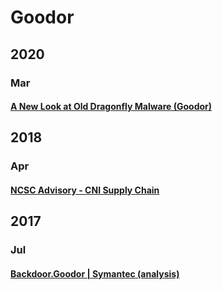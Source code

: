 # Goodor

## 2020

### Mar

#### [A New Look at Old Dragonfly Malware (Goodor)](https://www.evernote.com/shard/s724/sh/8747e356-3e1e-48b0-8d76-05eb2253e531/c3593ca8c3f03ccc6ad1943150774d71)

## 2018

### Apr

#### [NCSC Advisory - CNI Supply Chain](https://www.evernote.com/shard/s724/sh/bd3fd994-0df5-d1a7-67a7-bfee9d2f2858/ccb1c45aa0d613165f3cc2f3f5470e57)

## 2017

### Jul

#### [Backdoor.Goodor | Symantec (analysis)](https://www.evernote.com/shard/s724/sh/b409b7e8-7de7-d29f-213e-ec0aafc50e50/0cb6cae128b9ca844f7b12e2e9b06be0)
